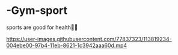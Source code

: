 # -Gym-sport
sports are good for health🏃‍♂️

https://user-images.githubusercontent.com/77837323/113819234-004ebe00-97b4-11eb-8621-1c3942aaa60d.mp4

